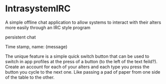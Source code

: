 # IntrasystemIRC
A simple offline chat application to allow systems to interact with their alters more easily through an IRC style program

persistent chat

Time stamp, name: (message)

The unique feature is a simple quick switch button that can be used to switch in app profiles at the press of a button (to the left of the text feild?). 
Create an account for each of your alters and each type you press the button you cycle to the next one. 
Like passing a pad of paper from one side of the table to the other.
